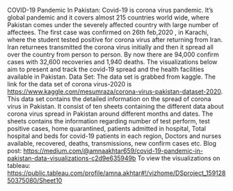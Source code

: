 COVID-19 Pandemic In Pakistan:
Covid-19 is corona virus pandemic. It’s global pandemic and it covers almost 215 countries world wide, where Pakistan comes under the severely affected country with large number of affectees. The first case was confirmed on 26th feb,2020 , in Karachi, where the student tested positive for corona virus after returning from Iran. Iran returnees transmitted the corona virus initially and then it spread all over the country from person to person. By now there are 94,000 confirm cases with 32,600 recoveries and 1,940 deaths. The visualizations below aim to present and track the covid-19 spread and the health facilities available in Pakistan.
Data Set:
The data set is grabbed from kaggle. The link for the data set of corona virus-2020 is https://www.kaggle.com/mesumraza/corona-virus-pakistan-dataset-2020. This data set contains the detailed information on the spread of corona virus in Pakistan. It consist of ten sheets containing the different data about corona virus spread in Pakistan around different months and dates. The sheets contains the information regarding number of test perform, test positive cases, home quarantined, patients admitted in hospital, Total hospital and beds for covid-19 patients in each region, Doctors and nurses available, recovered, deaths, transmissions, new confirm cases etc.
Blog post:
https://medium.com/@amnaakhtar659/covid-19-pandemic-in-pakistan-data-visualizations-c2d9e635949b
To view the visualizations on tableau:
https://public.tableau.com/profile/amna.akhtar#!/vizhome/DSproject_15912850375080/Sheet10
